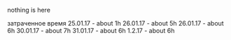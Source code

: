 nothing is here

затраченное время
25.01.17 - about 1h
26.01.17 - about 5h
26.01.17 - about 6h
30.01.17 - about 7h
31.01.17 - about 6h
1.2.17 - about 6h
